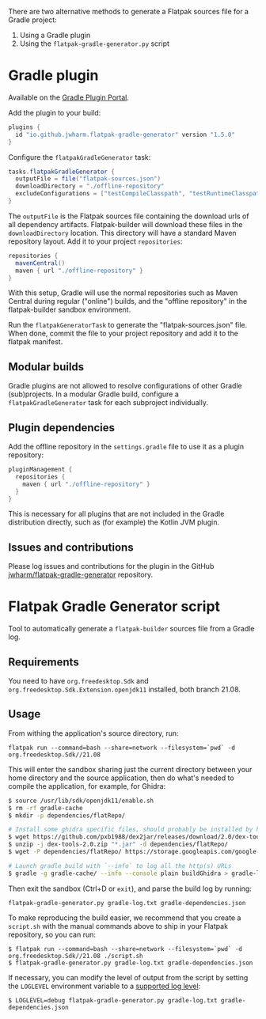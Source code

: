 There are two alternative methods to generate a Flatpak sources file for a
Gradle project:

1. Using a Gradle plugin
2. Using the `flatpak-gradle-generator.py` script

# Gradle plugin

Available on the [Gradle Plugin Portal](https://plugins.gradle.org/plugin/io.github.jwharm.flatpak-gradle-generator).

Add the plugin to your build:

```groovy
plugins {
  id "io.github.jwharm.flatpak-gradle-generator" version "1.5.0"
}
```

Configure the `flatpakGradleGenerator` task:

```groovy
tasks.flatpakGradleGenerator {
  outputFile = file("flatpak-sources.json")
  downloadDirectory = "./offline-repository"
  excludeConfigurations = ["testCompileClasspath", "testRuntimeClasspath"]
}
```

The `outputFile` is the Flatpak sources file containing the download urls of
all dependency artifacts. Flatpak-builder will download these files in the
`downloadDirectory` location. This directory will have a standard Maven
repository layout. Add it to your project `repositories`:

```groovy
repositories {
  mavenCentral()
  maven { url "./offline-repository" }
}
```

With this setup, Gradle will use the normal repositories such as Maven Central
during regular ("online") builds, and the "offline repository" in the
flatpak-builder sandbox environment.

Run the `flatpakGeneratorTask` to generate the "flatpak-sources.json" file.
When done, commit the file to your project repository and add it to the flatpak
manifest.

## Modular builds

Gradle plugins are not allowed to resolve configurations of other Gradle
(sub)projects. In a modular Gradle build, configure a `flatpakGradleGenerator`
task for each subproject individually.

## Plugin dependencies

Add the offline repository in the `settings.gradle` file to use it as a
plugin repository:

```groovy
pluginManagement {
  repositories {
    maven { url "./offline-repository" }
  }
}
```

This is necessary for all plugins that are not included in the Gradle
distribution directly, such as (for example) the Kotlin JVM plugin.

## Issues and contributions

Please log issues and contributions for the plugin in the GitHub
[jwharm/flatpak-gradle-generator](https://github.com/jwharm/flatpak-gradle-generator/)
repository.

# Flatpak Gradle Generator script

Tool to automatically generate a `flatpak-builder` sources file from a Gradle log.

## Requirements

You need to have `org.freedesktop.Sdk` and `org.freedesktop.Sdk.Extension.openjdk11` installed,
both branch 21.08.

## Usage

From withing the application's source directory, run:

```
flatpak run --command=bash --share=network --filesystem=`pwd` -d org.freedesktop.Sdk//21.08
```

This will enter the sandbox sharing just the current directory between your home directory
and the source application, then do what's needed to compile the application, for example,
for Ghidra:

```sh
$ source /usr/lib/sdk/openjdk11/enable.sh
$ rm -rf gradle-cache
$ mkdir -p dependencies/flatRepo/

# Install some ghidra specific files, should probably be installed by hand/outside this script
$ wget https://github.com/pxb1988/dex2jar/releases/download/2.0/dex-tools-2.0.zip
$ unzip -j dex-tools-2.0.zip "*.jar" -d dependencies/flatRepo/
$ wget -P dependencies/flatRepo/ https://storage.googleapis.com/google-code-archive-downloads/v2/code.google.com/android4me/AXMLPrinter2.jar

# Launch gradle build with `--info` to log all the http(s) URLs
$ gradle -g gradle-cache/ --info --console plain buildGhidra > gradle-log.txt
```

Then exit the sandbox (Ctrl+D or `exit`), and parse the build log by running:

```
flatpak-gradle-generator.py gradle-log.txt gradle-dependencies.json
```

To make reproducing the build easier, we recommend that you create a `script.sh` with
the manual commands above to ship in your Flatpak repository, so you can run:

```
$ flatpak run --command=bash --share=network --filesystem=`pwd` -d org.freedesktop.Sdk//21.08 ./script.sh
$ flatpak-gradle-generator.py gradle-log.txt gradle-dependencies.json
```

If necessary, you can modify the level of output from the script by setting the
`LOGLEVEL` environment variable to a [supported log level](https://docs.python.org/3/library/logging.html#logging-levels):
```
$ LOGLEVEL=debug flatpak-gradle-generator.py gradle-log.txt gradle-dependencies.json
```
